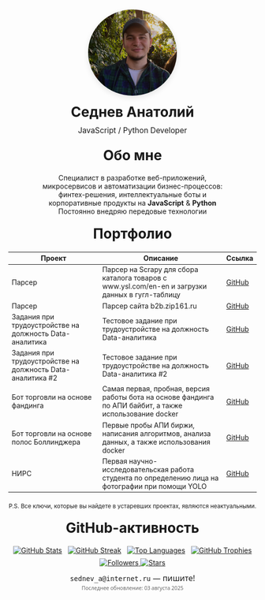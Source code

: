 <p align="center">
  <img
    src="images/me.png"
    alt="Sednev Anatoly"
    width="180"
    style="border-radius:50%; box-shadow:0 4px 12px rgba(0,0,0,0.1);"
  />
</p>

<h1 align="center" style="margin:10px 0; line-height:1.2; border-bottom:none;">
  Седнев Анатолий<br>
  <span style="font-size:.55em; font-weight:400;">
    JavaScript&nbsp;/&nbsp;Python Developer
  </span>
</h1>

<div align="center" style="padding:0 16px;">
  <h2 style="font-size:2em; font-weight:bold; margin:20px 0; border-bottom:none;">
    Обо мне
  </h2>
  <p style="max-width:900px; width:clamp(400px, 80%, 1000px); text-align:center; margin:0 auto;">
    Специалист в разработке веб-приложений, микросервисов и автоматизации бизнес-процессов: финтех-решения, интеллектуальные боты и корпоративные продукты на <strong>JavaScript</strong> &amp; <strong>Python</strong><br>
    Постоянно внедряю передовые технологии
  </p>
</div>

<h2 align="center"
    style="font-size:2em; font-weight:bold; margin:20px 0; border-bottom:none; padding-bottom:0;">
  Портфолио
</h2>

<div align="center">
  <table cellpadding="6">
    <thead>
      <tr>
        <th>Проект</th>
        <th>Описание</th>
        <th>Ссылка</th>
      </tr>
    </thead>
    <tbody>
      <tr>
        <td>Парсер</td>
        <td>Парсер на Scrapy для сбора каталога товаров с www.ysl.com/en-en и загрузки данных в гугл-таблицу</td>
        <td><a href="https://github.com/telsamar/parser2/tree/main">GitHub</a></td>
      </tr>
      <tr>
        <td>Парсер</td>
        <td>Парсер сайта b2b.zip161.ru</td>
        <td><a href="https://github.com/telsamar/Parser">GitHub</a></td>
      </tr>
      <tr>
        <td>Задания при трудоустройстве на должность Data-аналитика</td>
        <td>
          Тестовое задание при трудоустройстве на должность Data-аналитика
        </td>
        <td><a href="https://github.com/telsamar/work-Backend-Python-Junior/tree/stable">GitHub</a></td>
      </tr>
      <tr>
        <td>Задания при трудоустройстве на должность Data-аналитика #2</td>
        <td>
          Тестовое задание при трудоустройстве на должность Data-аналитика #2
        </td>
        <td><a href="https://github.com/telsamar/testhse/tree/main">GitHub</a></td>
      </tr>
      <tr>
        <td>Бот торговли на основе фандинга</td>
        <td>
          Самая первая, пробная, версия работы бота на основе фандинга по АПИ байбит, а также использование docker 
        </td>
        <td><a href="https://github.com/telsamar/FUND_BYBIT_1/tree/main">GitHub</a></td>
      </tr>
      <tr>
        <td>Бот торговли на основе полос Боллинджера</td>
        <td>
          Первые пробы АПИ биржи, написания алгоритмов, анализа данных, а также использования docker 
        </td>
        <td><a href="https://github.com/telsamar/BolBands_BYBIT_2/tree/main">GitHub</a></td>
      </tr>
      <tr>
        <td>НИРС</td>
        <td>Первая научно-исследовательская работа студента по определению лица на фотографии при помощи YOLO</td>
        <td><a href="https://github.com/telsamar/YOLOv8-nirs/tree/main">GitHub</a></td>
      </tr>
    </tbody>
  </table>
  <p align="center">
    <sub>P.S. Все ключи, которые вы найдете в устаревших проектах, являются неактуальными.</sub>
  </p>
</div>




<h2 align="center" style="font-size:2em; font-weight:bold; margin:20px 0; border-bottom:none; padding-bottom:0;">
  GitHub-активность
</h2>

<p align="center" style="display:flex; flex-wrap:wrap; gap:12px; justify-content:center; align-items:center; margin:0;">
  <a href="https://github.com/telsamar">
    <img src="https://github-readme-stats.vercel.app/api?username=telsamar&show_icons=true&theme=dark&hide_border=true&count_private=true" alt="GitHub Stats" />
  </a>
  <a href="https://github.com/telsamar">
    <img src="https://github-readme-streak-stats.herokuapp.com/?user=telsamar&theme=dark&hide_border=true" alt="GitHub Streak" />
  </a>
  <a href="https://github.com/telsamar">
    <img src="https://github-readme-stats.vercel.app/api/top-langs/?username=telsamar&layout=compact&theme=dark&hide_border=true" alt="Top Languages" />
  </a>
  <a href="https://github.com/telsamar">
    <img src="https://github-profile-trophy.vercel.app/?username=telsamar&theme=dark&margin-w=7&margin-h=7" alt="GitHub Trophies" />
  </a>
</p>

<p align="center" style="margin-top:8px;">
  <a href="https://github.com/telsamar">
    <img src="https://img.shields.io/github/followers/telsamar?label=Followers&style=for-the-badge" alt="Followers" />
  </a>
  <a href="https://github.com/telsamar">
    <img src="https://img.shields.io/github/stars/telsamar?label=Stars&style=for-the-badge" alt="Stars" />
  </a>
</p>

<div align="center" style="font-family:system-ui, monospace; line-height:1.2; margin:6px 0;">
  <p style="margin:4px 0; font-size:1rem;">
    <code style="user-select:text;">sednev_a@internet.ru</code> — пишите!
  </p>
  <p style="margin:2px 0; font-size:0.75em; color:#666;">
    Последнее обновление: 03 августа 2025
  </p>
</div>
